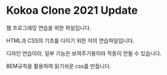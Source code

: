 # Kokoa Clone 2021 Update

웹 프로그래밍 연습을 위한 파일입니다.

HTML과 CSS의 기초를 다지기 위한 저의 연습파일입니다.

디자인 연습이라, 일부 기능은 보여주기용이라 작동이 안될 수 있습니다.

BEM규칙을 활용하여 읽기쉬운 css를 만듭니다.
